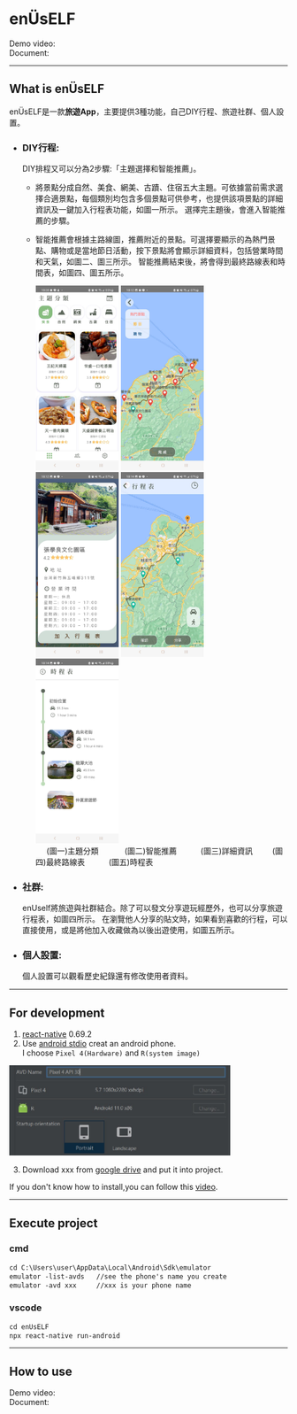 # enÜsELF
Demo video:<Br>
Document:<Br>

------------------------
  
## What is enÜsELF

enÜsELF是一款**旅遊App**，主要提供3種功能，自己DIY行程、旅遊社群、個人設置。 

- ### DIY行程:
  DIY排程又可以分為2步驟:「主題選擇和智能推薦」。
  - 將景點分成自然、美食、網美、古蹟、住宿五大主題。可依據當前需求選擇合適景點，每個類別均包含多個景點可供參考，也提供該項景點的詳細資訊及一鍵加入行程表功能，如圖一所示。
選擇完主題後，會進入智能推薦的步驟。
  - 智能推薦會根據主路線圖，推薦附近的景點。可選擇要顯示的為熱門景點、購物或是當地節日活動，按下景點將會顯示詳細資料，包括營業時間和天氣，如圖二、圖三所示。
智能推薦結束後，將會得到最終路線表和時間表，如圖四、圖五所示。
 
      <img src="/readmeImg/theme.jpg" alt="theme" title="theme" width="150">
      <img src="/readmeImg/map.jpg" alt="map" title="map" width="150">
      <img src="/readmeImg/detail.jpg" alt="detail" title="detail" width="150">
      <img src="/readmeImg/final.jpg" alt="final" title="final" width="150">
      <img src="/readmeImg/timeline.jpg" alt="timeline" title="timeline" width="150"><br>
      &nbsp&nbsp&nbsp&nbsp&nbsp(圖一)主題分類
      &nbsp&nbsp&nbsp&nbsp&nbsp&nbsp&nbsp&nbsp&nbsp&nbsp&nbsp(圖二)智能推薦
      &nbsp&nbsp&nbsp&nbsp&nbsp&nbsp&nbsp&nbsp&nbsp&nbsp(圖三)詳細資訊
      &nbsp&nbsp&nbsp&nbsp&nbsp&nbsp&nbsp&nbsp(圖四)最終路線表
      &nbsp&nbsp&nbsp&nbsp&nbsp&nbsp&nbsp&nbsp&nbsp&nbsp(圖五)時程表
  
- ### 社群:
  enUself將旅遊與社群結合。除了可以發文分享遊玩經歷外，也可以分享旅遊行程表，如圖四所示。
  在瀏覽他人分享的貼文時，如果看到喜歡的行程，可以直接使用，或是將他加入收藏做為以後出遊使用，如圖五所示。

  
- ### 個人設置:
   個人設置可以觀看歷史紀錄還有修改使用者資料。

------------------

## For development
1. [react-native](https://reactnative.dev/docs/environment-setup) 0.69.2 </br>
2. Use [android stdio](https://developer.android.com/studio) creat an android phone.<br>
I choose `Pixel 4(Hardware)` and `R(system image)`<br>
<img src="/readmeImg/android-version.jpg" alt="android_ver" title="android_ver" width="400">
  
3. Download xxx from [google drive]() and put it into project.<br>

If you don't know how to install,you can follow this [video](https://www.youtube.com/watch?v=oZFCt69Bccc).</br>

-------------

## Execute project
### cmd
```
cd C:\Users\user\AppData\Local\Android\Sdk\emulator
emulator -list-avds   //see the phone's name you create
emulator -avd xxx     //xxx is your phone name
```
### vscode
```  
cd enUsELF
npx react-native run-android
```

----

## How to use

Demo video:<Br>
Document:<Br>

